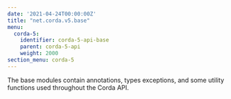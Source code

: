 ```yaml
---
date: '2021-04-24T00:00:00Z'
title: "net.corda.v5.base"
menu:
  corda-5:
    identifier: corda-5-api-base
    parent: corda-5-api
    weight: 2000
section_menu: corda-5
---
```

The base modules contain annotations, types exceptions, and some utility functions used throughout the Corda API.
